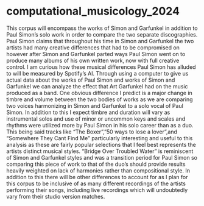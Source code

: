 # computational_musicology_2024
This corpus will encompass the works of Simon and Garfunkel in addition to Paul Simon’s solo work in order to compare the two separate discographies. Paul Simon claims that throughout his time in Simon and Garfunkel the two artists had many creative differences that had to be compromised on however after Simon and Garfunkel parted ways Paul Simon went on to produce many albums of his own written work, now with full creative control. I am curious how these musical differences Paul Simon has alluded to will be measured by Spotify’s AI. Through using a computer to give us actual data about the works of Paul Simon and works of Simon and Garfunkel we can analyze the effect that Art Garfunkel had on the music produced as a band. One obvious difference I predict is a major change in timbre and volume between the two bodies of works as we are comparing two voices harmonizing in Simon and Garfunkel to a solo vocal of Paul Simon. In addition to this I expect timbre and duration will vary as instrumental solos and use of minor or uncommon keys and scales and rhythms were utilized more by Paul Simon in his solo career than as a duo. This being said tracks like “The Boxer”,”50 ways to lose a lover”,and  “Somewhere They Cant Find Me” particularly interesting and useful to this analysis as these are fairly popular selections that I feel best represents the artists distinct musical styles. “Bridge Over Troubled Water” is reminiscent of Simon and Garfunkel styles and was a transition period for Paul Simon so comparing this piece of work to that of the duo’s should provide results heavily weighted on lack of harmonies rather than compositional style. In addition to this there will be other differences to account for as I plan for this corpus to be inclusive of as many different recordings of the artists performing their songs, including live recordings which will undoubtedly vary from their studio version matches. 
